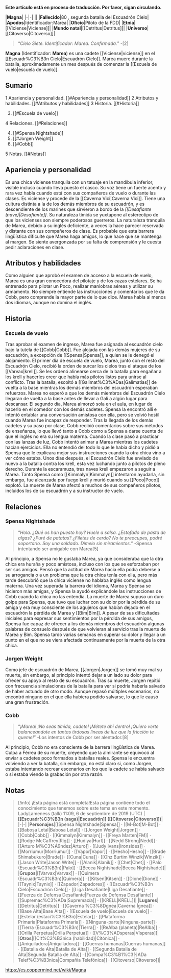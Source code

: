 **Este artículo está en proceso de traducción. Por favor, sigan circulando.**


|**Magna**|
|-|-|
||
|**Fallecido**|80 , segunda batalla del Escuadrón Cielo|
|**Apodos**|Identificador:Marea|
|**Oficio**|Piloto de la FDD|
|**Etnia**|[[Viciense\|Viciense]]|
|**Mundo natal**|[[Detritus\|Detritus]]|
|**Universo**|[[Citoverso\|Citoverso]]|

>“*Cielo Siete. Identificador: Marea. Confirmada.*”
\-[2]


**Magna**  (Identificador: **Marea**) es una cadete [[Viciense\|viciense]] en el [[Escuadr%C3%B3n Cielo\|Escuadrón Cielo]].  Marea muere durante la batalla, aproximadamente un mes después de comenzar la [[Escuela de vuelo\|escuela de vuelo]].

## Sumario

1 Apariencia y personalidad. [[#Apariencia y personalidad]] 
2 Atributos y habilidades. [[#Atributos y habilidades]] 
3 Historia. [[#Historia]] 

3. [[#Escuela de vuelo]] 


4 Relaciones. [[#Relaciones]] 

4. [[#Spensa Nightshade]] 
4. [[#Jorgen Weight]] 
4. [[#Cobb]] 


5 Notas. [[#Notas]] 


## Apariencia y personalidad
 
Es una chica viciense tranquila con un tatuaje en la mandíbula inferior, visible incluso cuando lleva puesto el casco. Su voz tiene un fuerte acento y rara vez habla cuando está con sus compañeros de vuelo o durante las clases.
Es viciense y procede de la [[Caverna Vici\|Caverna Vici]]. Tiene una cultura distinta a la de los demás miembros de su escuadrón, y es descendiente de los marines que sirvieron a bordo de la *[[Desafiante (nave)\|Desafiante]]*. Su naturaleza tímida se yuxtapone al estereotipo de que los vicienses son siempre poderosos guerreros.
La naturaleza tranquila de Marea, debido a su inglés deficiente, a veces la hace parecer reservada y distante con sus compañeros de clase. Es probable que esta barrera lingüística dificulte que Marea haga amigos, lo que hace que se mantenga al margen. Se siente avergonzada por su falta de comprensión y le cuesta pedir aclaraciones en clase.

## Atributos y habilidades
Como alguien que aprobó el examen de acceso a la escuela de vuelo, Marea es una gran conocedora del pilotaje y de los cazas estelares. Se ha entrenado para pilotar un Poco, realizar maniobras aéreas y utilizar su armamento. No siempre entiende las instrucciones y comentarios que le da Cobb, pero comprende la mayor parte de lo que dice.
Marea habla al menos dos idiomas, aunque no domina el inglés.

## Historia
 
### Escuela de vuelo
Tras aprobar el examen de ingreso, Marea fue asignada al escuadrón cielo bajo la tutela de [[Cobb\|Cobb]]. Fue alojada con las demás mujeres de su escuadrón, a excepción de [[Spensa\|Spensa]], a quien se le denegó el alojamiento.
El primer día de escuela de vuelo, Marea, junto con el resto del Escuadrón Cielo, recibió la orden de surcar los cielos tras el ataque de los [[Varvax\|krell]]. Se les ordenó alinearse cerca de la batalla para engañar a los krell y hacerles creer que había más pilotos listos para unirse al conflicto. Tras la batalla, escoltó a [[Galimat%C3%ADas\|Galimatías]] de vuelta a la base mientras los demás miembros del escuadrón esperaban refuerzos. Marea no esperó a que los demás miembros del Escuadrón Cielo llegaran de vuelta a la base antes de llevar a Gali a algún lugar para descansar.
El segundo día, Marea almorzó sola en el aula, en lugar de hacerlo en el comedor con los demás cadetes. Spensa la encontró allí e intentó entablar una conversación amistosa con ella, pero se volvió hostil cuando Marea fue incapaz de responder. Tras la llegada de los demás cadetes y su paso por clase, Cobb recibió comentarios sobre sus métodos de enseñanza, lo que llevó tanto a Cobb como a Spensa a darse cuenta de que el inglés no era su lengua materna.
Cuando la clase pasó a practicar con las lanzas de luz, Cobb intentó animar a Marea mientras los cadetes hacían ejercicios. Ella no entendió del todo lo que le había dicho y pidió a Spensa que le explicara mejor sus instrucciones cuando la otra chica vino a ver cómo estaba.
Unos días después, el Escuadrón Cielo fue enviado de nuevo a la batalla contra los krell, esta vez luchando junto a pilotos de pleno derecho. Durante la escaramuza, tres naves krell empezaron a seguir a Marea. Tanto Spensa como [[Kimmalyn\|Kimmalyn]] intentaron ayudarla, sin embargo, fue alcanzada por fuego krell y murió cuando su [[Poco\|Poco]] explotó.
La muerte de Marea afectó a muchos de sus compañeros pilotos, incluidos los de su escuadrón y a su instructor de vuelo.

## Relaciones
### Spensa Nightshade
>“*Hola. ¿Qué os han puesto hoy? Huele a salsa. ¿Estofado de pasta de algas? ¿Puré de patatas? ¿Filetes de cerdo? No te preocupes, podré soportarlo. Soy una soldado. Dímelo sin miramientos.*”
\-Spensa intentando ser amigable con Marea[5]

Al principio, a Spensa no le gustaba Marea, ya que consideraba que la otra chica era huraña y poco amistosa, incluso con los que se esforzaban por ser sus amigos. Pensó que la actitud de Marea hacia ella podía deberse a su arrogancia o a un problema que la otra chica tenía con ella, pero más tarde descubrió que la chica viciense no hablaba inglés como lengua materna. Una vez superada la barrera del idioma, Marea y Spensa se hicieron más amigas, y Spensa la ayudó explicándole las instrucciones de Cobb cuando la chica no las entendía. La muerte de Marea supuso un duro golpe para Spensa, que tuvo que luchar con su dolor por la pérdida de su amiga y era muy consciente de los agujeros que habían dejado en el escuadrón la pérdida de Marea y [[Bim\|Bim]]. A pesar de sus dificultades iniciales para expresar sus sentimientos por la pérdida de sus amigos, Spensa fue capaz de ofrecer a los demás miembros del escuadrón algunas palabras de consuelo después de que volvieran al servicio tras la muerte de Marea y Bim. Spensa tardó varias semanas en superar su dolor y llegar a un punto en el que no se viera afectada continuamente por la muerte de la otra chica.

### Jorgen Weight
Como jefe de escuadrón de Marea, [[Jorgen\|Jorgen]] se tomó muy mal su muerte, sin embargo, al principio intentó dejar a un lado su dolor para ofrecer su apoyo al resto de su escuadrón. Tras su muerte, Jorgen repitió con frecuencia simulaciones de la batalla para ver si podría haberla salvado de haber actuado de otro modo. Aunque repasó múltiples escenarios, no encontró ninguno en el que ella hubiera podido salvarse, lo que le causó una gran frustración.

### Cobb
>“*¡Marea! ¡No seas tímida, cadete! ¡Métete ahí dentro! ¡Quiero verte balanceándote en tantas tirdosas líneas de luz que la fricción te queme!*”
\-Los intentos de Cobb por ser alentador.[8]


Al principio, Cobb no era consciente de la barrera lingüística de Marea. Culpa a Férrea de su muerte, creyendo que la almirante se equivocó al enviar a cadetes poco formados a batallas reales. Spensa le encuentra volviendo a ver la batalla, sin embargo, no está claro si, como Jorgen, estaba intentando recrear escenarios en los que la cadete se había salvado o si estaba viendo la grabación por otra razón.

## Notas

> [!info] ¡Esta página está completa!Esta página contiene todo el conocimiento que tenemos sobre este tema en este momento.
LadyLameness (talk) 11:09, 6 de septiembre de 2019 (UTC)
|**[[Escuadr%C3%B3n (saga)\|Escuadrón]] ([[Citoverso\|Citoverso]])**|
|-|-|
|**Personajes**|[[Spensa Nightshade\|Spensa]] · [[M-Bot\|M-Bot]] · [[Babosa Letal\|Babosa Letal]] · [[Jorgen Weight\|Jorgen]] · [[Cobb\|Cobb]] · [[Kimmalyn\|Kimmalyn]] · [[Freya Marten\|FM]] · [[Rodge McCaffrey\|Rig]] · [[Hudiya\|Hurl]] · [[Nedd Strong\|Nedd]] · [[Arturo M%C3%A9ndez\|Arturo]] · [[Judy Ivans\|Ironsides]] · [[Morriumur\|Morriumur]] · [[Vapor\|Vapor]] · [[Hesho\|Hesho]] · [[Brade Shimabukuro\|Brade]] · [[Cuna\|Cuna]] · [[Ohz Burtim Winzik\|Winzik]] · [[Jason Write\|Jason Write]] · [[Alanik\|Alanik]] · [[Chet\|Chet]] · [[Palo (Escuadr%C3%B3n)\|Palo]] · [[Becca Nightshade\|Becca Nightshade]]|
|**Grupos**|[[Varvax\|Varvax]] · [[Quimera (Escuadr%C3%B3n)\|Quimera]] · [[Kitsen\|Kitsen]] · [[Dione\|Dione]] · [[Taynix\|Taynix]] · [[Zapador\|Zapadores]] · [[Escuadr%C3%B3n Cielo\|Escuadrón Cielo]] · [[Liga Desafiante\|Liga Desafiante]] · [[Fuerza de Defensa Desafiante\|Fuerza de Defensa Desafiante]] · [[Supremac%C3%ADa\|Supremacía]] · [[KRELL\|KRELL]]|
|**Lugares**|[[Detritus\|Detritus]] · [[Caverna %C3%8Dgnea\|Caverna Ígnea]] · [[Base Alta\|Base Alta]] · [[Escuela de vuelo\|Escuela de vuelo]] · [[Estelar (estaci%C3%B3n)\|Estelar]] · [[Plataforma Primaria\|Plataforma Primaria]] · [[Ninguna-parte\|Ninguna-parte]] · [[Tierra (Escuadr%C3%B3n)\|Tierra]] · [[ReAlba (planeta)\|ReAlba]] · [[Orilla Perpetua\|Orilla Perpetua]] · [[V%C3%ADsperas\|Vísperas]]|
|**Otros**|[[Cit%C3%B3nica (habilidad)\|Citónica]] · [[Aniquiladora\|Aniquiladora]] · [[Guerras humanas\|Guerras humanas]] · [[Batalla de Alta\|Batalla de Alta]] · [[Segunda Batalla de Alta\|Segunda Batalla de Alta]] · [[Compa%C3%B1%C3%ADa Telef%C3%B3nica\|Compañía Telefónica]] · [[Citoverso\|Citoverso]]|



https://es.coppermind.net/wiki/Magna